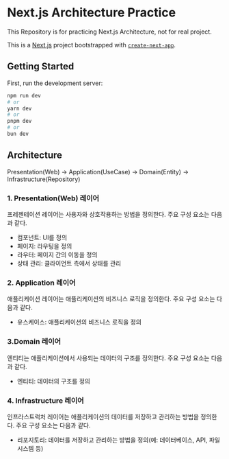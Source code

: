 # Next.js Architecture Practice

This Repository is for practicing Next.js Architecture, not for real project.

This is a [Next.js](https://nextjs.org) project bootstrapped with [`create-next-app`](https://nextjs.org/docs/app/api-reference/cli/create-next-app).

## Getting Started

First, run the development server:

```bash
npm run dev
# or
yarn dev
# or
pnpm dev
# or
bun dev
```

## Architecture

Presentation(Web) -> Application(UseCase) -> Domain(Entity) -> Infrastructure(Repository)

### 1. Presentation(Web) 레이어

프레젠테이션 레이어는 사용자와 상호작용하는 방법을 정의한다. 주요 구성 요소는 다음과 같다.

- 컴포넌트: UI를 정의
- 페이지: 라우팅을 정의
- 라우터: 페이지 간의 이동을 정의
- 상태 관리: 클라이언트 측에서 상태를 관리

### 2. Application 레이어

애플리케이션 레이어는 애플리케이션의 비즈니스 로직을 정의한다. 주요 구성 요소는 다음과 같다.

- 유스케이스: 애플리케이션의 비즈니스 로직을 정의

### 3.Domain 레이어

엔티티는 애플리케이션에서 사용되는 데이터의 구조를 정의한다. 주요 구성 요소는 다음과 같다.

- 엔티티: 데이터의 구조를 정의

### 4. Infrastructure 레이어

인프라스트럭처 레이어는 애플리케이션의 데이터를 저장하고 관리하는 방법을 정의한다. 주요 구성 요소는 다음과 같다.

- 리포지토리: 데이터를 저장하고 관리하는 방법을 정의(예: 데이터베이스, API, 파일 시스템 등)
